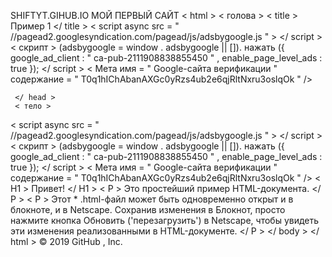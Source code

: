 SHIFTYT.GIHUB.IO
МОЙ ПЕРВЫЙ САЙТ
< html >
     < голова >
< title >
  Пример 1 
          </ title >
< script  async  src = " //pagead2.googlesyndication.com/pagead/js/adsbygoogle.js " > </ script >
< скрипт >
     (adsbygoogle =  window . adsbygoogle  || []). нажать ({
          google_ad_client :  " ca-pub-2111908838855450 " ,
          enable_page_level_ads :  true
     });
</ script >
< Мета  имя = " Google-сайта верификации "  содержание = " T0q1hIChAbanAXGc0yRzs4ub2e6qjRltNxru3oslqOk " />

     </ head >
     < тело >
  < script  async  src = " //pagead2.googlesyndication.com/pagead/js/adsbygoogle.js " > </ script >
< скрипт >
     (adsbygoogle =  window . adsbygoogle  || []). нажать ({
          google_ad_client :  " ca-pub-2111908838855450 " ,
          enable_page_level_ads :  true
     });
</ script >
< Мета  имя = " Google-сайта верификации "  содержание = " T0q1hIChAbanAXGc0yRzs4ub2e6qjRltNxru3oslqOk " />        < H1 >
               Привет! 
          </ H1 >
          < P >
               Это простейший пример HTML-документа. 
          </ P >
          < P >
               Этот * .html-файл может быть 
			   одновременно открыт и в блокноте, и в Netscape. 
			   Сохранив изменения в Блокнот, просто нажмите
			    кнопка Обновить ('перезагрузить') в Netscape,
				 чтобы увидеть эти изменения реализованными 
				 в HTML-документе. 
          </ P >
     </ body >
</ html >
© 2019 GitHub , Inc.
